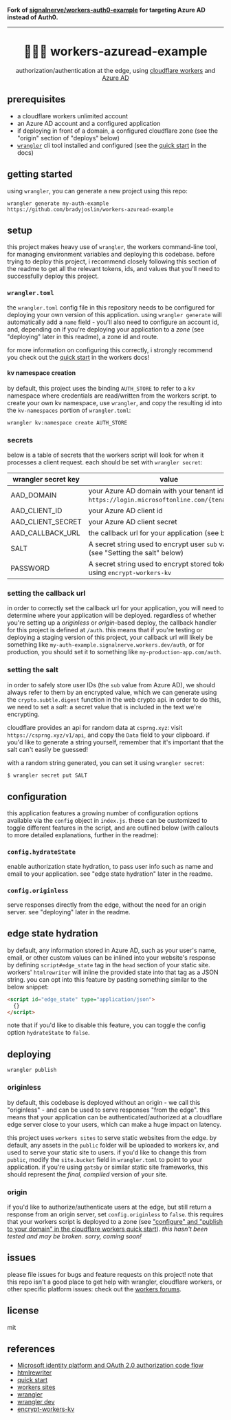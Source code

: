 **Fork of [signalnerve/workers-auth0-example](https://github.com/signalnerve/workers-auth0-example) for targeting Azure AD instead of Auth0.**

---

<div align="center">
<h1>🔐🙅‍♀️ workers-azuread-example</h1>
<p>authorization/authentication at the edge, using <a href="https://workers.dev">cloudflare workers</a> and <a href="https://azure.microsoft.com/en-us/services/active-directory/">Azure AD</a></p>
</div>

## prerequisites

- a cloudflare workers unlimited account
- an Azure AD account and a configured application
- if deploying in front of a domain, a configured cloudflare zone (see the "origin" section of "deploys" below)
- [`wrangler`](https://github.com/cloudflare/wrangler) cli tool installed and configured (see the [quick start](https://developers.cloudflare.com/workers/quickstart/) in the docs)

## getting started

using `wrangler`, you can generate a new project using this repo:

`wrangler generate my-auth-example https://github.com/bradyjoslin/workers-azuread-example`

## setup

this project makes heavy use of `wrangler`, the workers command-line tool, for managing environment variables and deploying this codebase. before trying to deploy this project, i recommend closely following this section of the readme to get all the relevant tokens, ids, and values that you'll need to successfully deploy this project.

### `wrangler.toml`

the `wrangler.toml` config file in this repository needs to be configured for deploying your own version of this application. using `wrangler generate` will automatically add a `name` field - you'll also need to configure an account id, and, depending on if you're deploying your application to a _zone_ (see "deploying" later in this readme), a zone id and route.

for more information on configuring this correctly, i strongly recommend you check out the [quick start](https://developers.cloudflare.com/workers/quickstart/) in the workers docs!

#### kv namespace creation

by default, this project uses the binding `AUTH_STORE` to refer to a kv namespace where credentials are read/written from the workers script. to create your own kv namespace, use `wrangler`, and copy the resulting id into the `kv-namespaces` portion of `wrangler.toml`:

```
wrangler kv:namespace create AUTH_STORE
```

### secrets

below is a table of secrets that the workers script will look for when it processes a client request. each should be set with `wrangler secret`:

| wrangler secret key | value                                                                                           |
| ------------------- | ----------------------------------------------------------------------------------------------- |
| AAD_DOMAIN          | your Azure AD domain with your tenant id (e.g. `https://login.microsoftonline.com/{tenant_id}`) |
| AAD_CLIENT_ID       | your Azure AD client id                                                                         |
| AAD_CLIENT_SECRET   | your Azure AD client secret                                                                     |
| AAD_CALLBACK_URL    | the callback url for your application (see below)                                               |
| SALT                | A secret string used to encrypt user `sub` values (see "Setting the salt" below)                |
| PASSWORD            | A secret string used to encrypt stored tokens using `encrypt-workers-kv`                        |

### setting the callback url

in order to correctly set the callback url for your application, you will need to determine where your application will be deployed. regardless of whether you're setting up a _originless_ or _origin_-based deploy, the callback handler for this project is defined at `/auth`. this means that if you're testing or deploying a staging version of this project, your callback url will likely be something like `my-auth-example.signalnerve.workers.dev/auth`, or for production, you should set it to something like `my-production-app.com/auth`.

### setting the salt

in order to safely store user IDs (the `sub` value from Azure AD), we should always refer to them by an encrypted value, which we can generate using the `crypto.subtle.digest` function in the web crypto api. in order to do this, we need to set a _salt_: a secret value that is included in the text we're encrypting.

cloudflare provides an api for random data at `csprng.xyz`: visit `https://csprng.xyz/v1/api`, and copy the `Data` field to your clipboard. if you'd like to generate a string yourself, remember that it's important that the salt can't easily be guessed!

with a random string generated, you can set it using `wrangler secret`:

```sh
$ wrangler secret put SALT
```

## configuration

this application features a growing number of configuration options available via the `config` object in `index.js`. these can be customized to toggle different features in the script, and are outlined below (with callouts to more detailed explanations, further in the readme):

### `config.hydrateState`

enable authorization state hydration, to pass user info such as name and email to your application. see "edge state hydration" later in the readme.

### `config.originless`

serve responses directly from the edge, without the need for an origin server. see "deploying" later in the readme.

## edge state hydration

by default, any information stored in Azure AD, such as your user's name, email, or other custom values can be inlined into your website's response by defining `script#edge_state` tag in the `head` section of your static site. workers' `htmlrewriter` will inline the provided state into that tag as a JSON string. you can opt into this feature by pasting something similar to the below snippet:

```html
<script id="edge_state" type="application/json">
  {}
</script>
```

note that if you'd like to disable this feature, you can toggle the config option `hydrateState` to `false`.

## deploying

`wrangler publish`

### originless

by default, this codebase is deployed without an origin - we call this "originless" - and can be used to serve responses "from the edge". this means that your application can be authenticated/authorized at a cloudflare edge server close to your users, which can make a huge impact on latency.

this project uses `workers sites` to serve static websites from the edge. by default, any assets in the `public` folder will be uploaded to workers kv, and used to serve your static site to users. if you'd like to change this from `public`, modify the `site.bucket` field in `wrangler.toml` to point to your application. if you're using `gatsby` or similar static site frameworks, this should represent the _final, compiled_ version of your site.

### origin

if you'd like to authorize/authenticate users at the edge, but still return a response from an origin server, set `config.originless` to `false`. this requires that your workers script is deployed to a zone (see ["configure" and "publish to your domain" in the cloudflare workers quick start](https://developers.cloudflare.com/workers/quickstart/)). _this hasn't been tested and may be broken. sorry, coming soon!_

## issues

please file issues for bugs and feature requests on this project! note that this repo isn't a good place to get help with wrangler, cloudflare workers, or other specific platform issues: check out the [workers forums](https://community.cloudflare.com/c/developers/workers/40).

## license

mit

## references

- [Microsoft identity platform and OAuth 2.0 authorization code flow](https://docs.microsoft.com/en-us/azure/active-directory/develop/v2-oauth2-auth-code-flow)
- [htmlrewriter](https://developers.cloudflare.com/workers/reference/apis/html-rewriter/)
- [quick start](https://developers.cloudflare.com/workers/quickstart)
- [workers sites](https://developers.cloudflare.com/workers/sites)
- [wrangler](https://github.com/cloudflare/wrangler)
- [wrangler dev](https://github.com/cloudflare/wrangler#-dev)
- [encrypt-workers-kv](https://github.com/bradyjoslin/encrypt-workers-kv)
